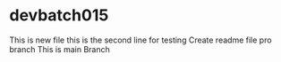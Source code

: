 # devbatch015
This is new file 
this is the second line for testing
Create readme file pro branch
This is main Branch

